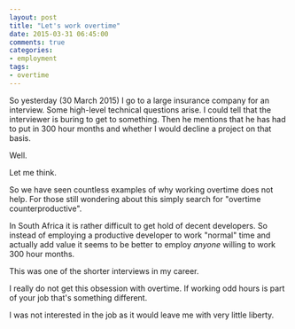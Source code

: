 ```yaml
---
layout: post
title: "Let's work overtime"
date: 2015-03-31 06:45:00
comments: true
categories:
- employment
tags:
- overtime
---
```


So yesterday (30 March 2015) I go to a large insurance company for an interview.  Some high-level technical questions arise.  I could tell that the interviewer is buring to get to something.  Then he mentions that he has had to put in 300 hour months and whether I would decline a project on that basis.

Well.

Let me think.

So we have seen countless examples of why working overtime does not help.  For those still wondering about this simply search for "overtime counterproductive".

In South Africa it is rather difficult to get hold of decent developers.  So instead of employing a productive developer to work "normal" time and actually add value it seems to be better to employ *anyone* willing to work 300 hour months.

This was one of the shorter interviews in my career.

I really do not get this obsession with overtime.  If working odd hours is part of your job that's something different.

I was not interested in the job as it would leave me with very little liberty.